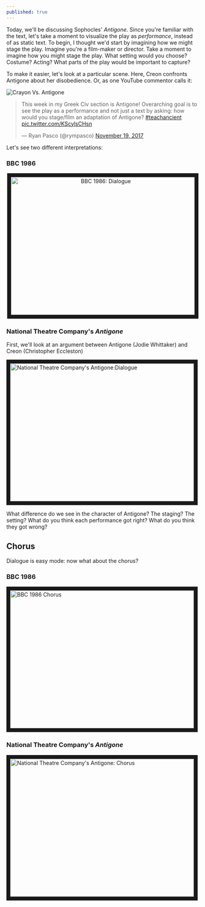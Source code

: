 ```yaml
---
published: true
---
```


Today, we'll be discussing Sophocles' *Antigone*. Since you're familiar with the text, let's take a moment to visualize the play as *performance*, instead of as static text. To begin, I thought we'd start by imagining how we might stage the play. Imagine you're a film-maker or director. Take a moment to imagine how you might stage the play. What setting would you choose? Costume? Acting? What parts of the play would be important to capture?

To make it easier, let's look at a particular scene. Here, Creon confronts Antigone about her disobedience. Or, as one YouTube commentor calls it: 

![Crayon Vs. Antigone](https://rympasco.github.io/images/crayonantigone.png)

<blockquote class="twitter-tweet" data-lang="en"><p lang="en" dir="ltr">This week in my Greek Civ section is Antigone! Overarching goal is to see the play as a performance and not just a text by asking: how would you stage/film an adaptation of Antigone? <a href="https://twitter.com/hashtag/teachancient?src=hash&amp;ref_src=twsrc%5Etfw">#teachancient</a> <a href="https://t.co/KScylsCHsn">pic.twitter.com/KScylsCHsn</a></p>&mdash; Ryan Pasco (@rympasco) <a href="https://twitter.com/rympasco/status/932113997595279360?ref_src=twsrc%5Etfw">November 19, 2017</a></blockquote>
<script async src="https://platform.twitter.com/widgets.js" charset="utf-8"></script>

Let's see two different interpretations: 

### BBC 1986
<p align="center"><a href="http://www.youtube.com/watch?feature=player_embedded&v=GR_WwA0arWM&t=19s
" target="_blank"><img src="http://img.youtube.com/vi/GR_WwA0arWM/0.jpg" 
alt="BBC 1986: Dialogue" width="480" height="360" border="10" /></a></p>

### National Theatre Company's *Antigone*
First, we'll look at an argument between Antigone (Jodie Whittaker) and Creon (Christopher Eccleston)

<a href="http://www.youtube.com/watch?feature=player_embedded&v=DgsYfRPmNDs
" target="_blank"><img src="http://img.youtube.com/vi/DgsYfRPmNDs/0.jpg" 
alt="National Theatre Company's Antigone:Dialogue" width="480" height="360" border="10" /></a>

What difference do we see in the character of Antigone? The staging? The setting? What do you think each performance got right? What do you think they got wrong?

## Chorus
Dialogue is easy mode: now what about the chorus?

### BBC 1986
<a href="http://www.youtube.com/watch?feature=player_embedded&v=0T7oRQqnFzA
" target="_blank"><img src="http://img.youtube.com/vi/0T7oRQqnFzA/0.jpg" 
alt="BBC 1986 Chorus" width="480" height="360" border="10" /></a>

### National Theatre Company's *Antigone*
<a href="http://www.youtube.com/watch?feature=player_embedded&v=quLkooLxsO4
" target="_blank"><img src="http://img.youtube.com/vi/quLkooLxsO4/0.jpg" 
alt="National Theatre Company's Antigone: Chorus" width="480" height="360" border="10" /></a>




